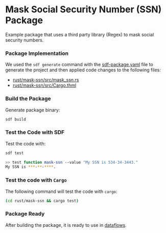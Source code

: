 # Mask Social Security Number (SSN) Package

Example package that uses a third party library (Regex) to mask social security numbers.


### Package Implementation

We used the `sdf generate` command with the [sdf-package.yaml](./sdf-package.yaml) file to generate the project and then applied code changes to the following files:

* [rust/mask-ssn/src/mask_ssn.rs](./rust/mask-ssn/src/mask_ssn.rs)
* [rust/mask-ssn/src/Cargo.thml](./rust/mask-ssn/Cargo.toml)


### Build the Package

Generate package binary:

```bash
sdf build
```

### Test the Code with SDF

Test the code with:

```bash
sdf test
```

```bash
>> test function mask-ssn --value "My SSN is 534-34-3443."
My SSN is ***-**-****.
```

### Test the code with `Cargo`

The following command will test the code with `cargo`:

```bash
(cd rust/mask-ssn && cargo test)
```

### Package Ready

After building the package, it is ready to use in [dataflows](../dataflow).


[Install SDF]: /README.MD#prerequisites
